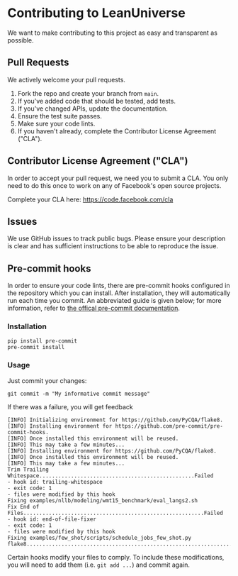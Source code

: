 # Contributing to LeanUniverse
We want to make contributing to this project as easy and transparent as
possible.

## Pull Requests
We actively welcome your pull requests.

1. Fork the repo and create your branch from `main`.
2. If you've added code that should be tested, add tests.
3. If you've changed APIs, update the documentation.
4. Ensure the test suite passes.
5. Make sure your code lints.
6. If you haven't already, complete the Contributor License Agreement ("CLA").

## Contributor License Agreement ("CLA")
In order to accept your pull request, we need you to submit a CLA. You only need
to do this once to work on any of Facebook's open source projects.

Complete your CLA here: <https://code.facebook.com/cla>

## Issues
We use GitHub issues to track public bugs. Please ensure your description is
clear and has sufficient instructions to be able to reproduce the issue.


## Pre-commit hooks
In order to ensure your code lints, there are pre-commit hooks configured in the repository which you can install.
After installation, they will automatically run each time you commit.
An abbreviated guide is given below; for more information, refer to [the offical pre-commit documentation](https://pre-commit.com/).

### Installation
```
pip install pre-commit
pre-commit install
```

### Usage
Just commit your changes:
```
git commit -m "My informative commit message"
```

If there was a failure, you will get feedback
```
[INFO] Initializing environment for https://github.com/PyCQA/flake8.
[INFO] Installing environment for https://github.com/pre-commit/pre-commit-hooks.
[INFO] Once installed this environment will be reused.
[INFO] This may take a few minutes...
[INFO] Installing environment for https://github.com/PyCQA/flake8.
[INFO] Once installed this environment will be reused.
[INFO] This may take a few minutes...
Trim Trailing Whitespace.................................................Failed
- hook id: trailing-whitespace
- exit code: 1
- files were modified by this hook
Fixing examples/nllb/modeling/wmt15_benchmark/eval_langs2.sh
Fix End of Files.........................................................Failed
- hook id: end-of-file-fixer
- exit code: 1
- files were modified by this hook
Fixing examples/few_shot/scripts/schedule_jobs_few_shot.py
flake8...................................................................Passed
```

Certain hooks modify your files to comply.
To include these modifications, you will need to add them (i.e. `git add ...`) and commit again.

